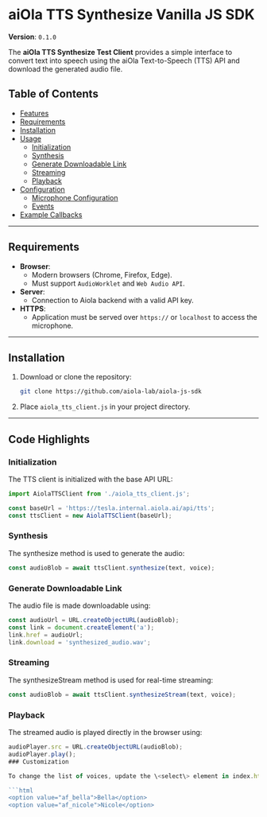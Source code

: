 # aiOla TTS Synthesize Vanilla JS SDK

**Version**: `0.1.0`

The **aiOla TTS Synthesize Test Client** provides a simple interface to convert text into speech using the aiOla Text-to-Speech (TTS) API and download the generated audio file.

## Table of Contents

- [Features](#features)
- [Requirements](#requirements)
- [Installation](#installation)
- [Usage](#usage)
  - [Initialization](#initialization)
  - [Synthesis](#synthesis)
  - [Generate Downloadable Link](#generate-downloadable-link)
  - [Streaming](#streaming)
  - [Playback](#playback)
- [Configuration](#configuration)
  - [Microphone Configuration](#microphone-configuration)
  - [Events](#events)
- [Example Callbacks](#example-callbacks)

---

## Requirements

- **Browser**:
  - Modern browsers (Chrome, Firefox, Edge).
  - Must support `AudioWorklet` and `Web Audio API`.
- **Server**:
  - Connection to Aiola backend with a valid API key.
- **HTTPS**:
  - Application must be served over `https://` or `localhost` to access the microphone.

---

## Installation

1. Download or clone the repository:
   ```bash
   git clone https://github.com/aiola-lab/aiola-js-sdk
   ```
2. Place `aiola_tts_client.js` in your project directory.

---

## Code Highlights

### Initialization

The TTS client is initialized with the base API URL:

```javascript
import AiolaTTSClient from './aiola_tts_client.js';

const baseUrl = 'https://tesla.internal.aiola.ai/api/tts';
const ttsClient = new AiolaTTSClient(baseUrl);
```

### Synthesis

The synthesize method is used to generate the audio:

```javascript
const audioBlob = await ttsClient.synthesize(text, voice);
```

### Generate Downloadable Link
The audio file is made downloadable using:

```javascript
const audioUrl = URL.createObjectURL(audioBlob);
const link = document.createElement('a');
link.href = audioUrl;
link.download = 'synthesized_audio.wav';
```

### Streaming

The synthesizeStream method is used for real-time streaming:

```javascript
const audioBlob = await ttsClient.synthesizeStream(text, voice);
```

### Playback
The streamed audio is played directly in the browser using:

```javascript
audioPlayer.src = URL.createObjectURL(audioBlob);
audioPlayer.play();
### Customization

To change the list of voices, update the \<select\> element in index.html:

```html
<option value="af_bella">Bella</option>
<option value="af_nicole">Nicole</option>
```